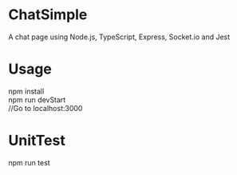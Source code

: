 # ChatSimple
A chat page using Node.js, TypeScript, Express, Socket.io and Jest

# Usage
npm install  
npm run devStart  
//Go to localhost:3000  

# UnitTest
npm run test  
